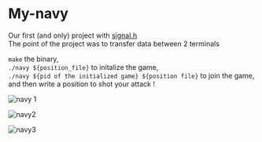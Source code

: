 # My-navy
Our first (and only) project with [signal.h](https://en.wikipedia.org/wiki/C_signal_handling)   
The point of the project was to transfer data between 2 terminals   
    
```make``` the binary,   
```./navy ${position_file}``` to initalize the game,        
```./navy ${pid of the initialized game} ${position file}``` to join the game,      
and then write a position to shot your attack !      

![navy 1](https://user-images.githubusercontent.com/114570075/217926991-67e0b9e2-377a-4527-b383-d21506852ec9.png)   
    
![navy2](https://user-images.githubusercontent.com/114570075/217927001-73b3deca-d69d-40be-80d4-6b05680b3200.png)    
    
![navy3](https://user-images.githubusercontent.com/114570075/217927012-9e9c627e-0478-435f-b226-8587d7826e0c.png)    

